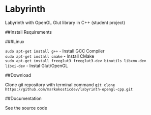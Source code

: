# Labyrinth

Labyrinth with OpenGL Glut library in C++ (student project)

##Install Requirements

###Linux

`sudo apt-get install g++` - Install GCC Compiler  
`sudo apt-get install cmake` - Install CMake  
`sudo apt-get install freeglut3 freeglut3-dev binutils libxmu-dev libxi-dev` - Instal Glut/OpenGL

##Download

Clone git repository with terminal command
`git clone https://github.com/markokosticdev/labyrinth-opengl-cpp.git`

##Documentation

See the source code 

